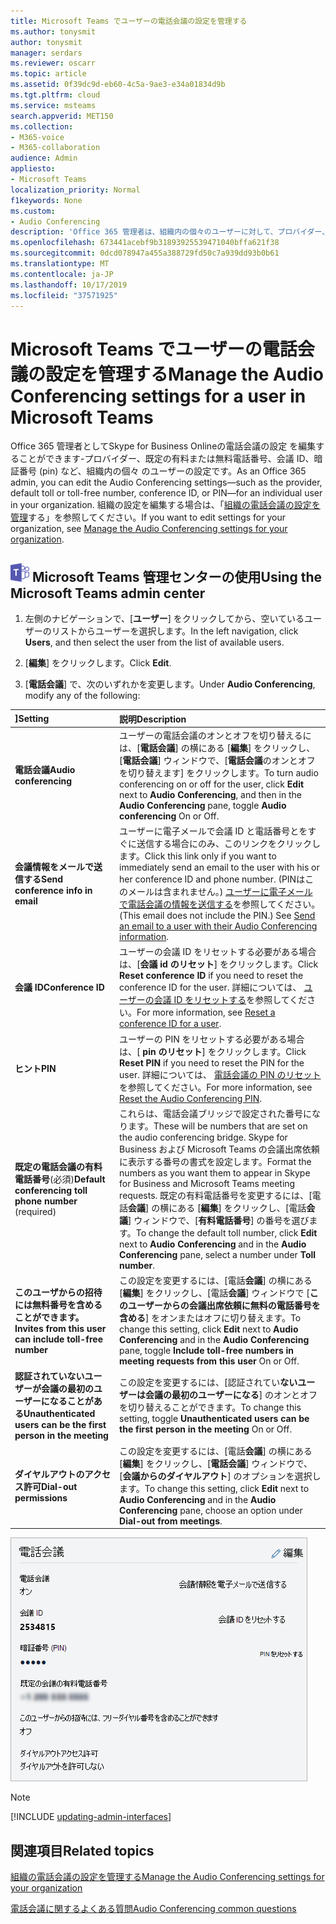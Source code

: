 ```yaml
---
title: Microsoft Teams でユーザーの電話会議の設定を管理する
ms.author: tonysmit
author: tonysmit
manager: serdars
ms.reviewer: oscarr
ms.topic: article
ms.assetid: 0f39dc9d-eb60-4c5a-9ae3-e34a01834d9b
ms.tgt.pltfrm: cloud
ms.service: msteams
search.appverid: MET150
ms.collection:
- M365-voice
- M365-collaboration
audience: Admin
appliesto:
- Microsoft Teams
localization_priority: Normal
f1keywords: None
ms.custom:
- Audio Conferencing
description: 'Office 365 管理者は、組織内の個々のユーザーに対して、プロバイダー、既定の有料電話番号、フリーダイヤル番号、会議 ID、PIN などの Microsoft Teams の音声会議の設定を編集できます。 '
ms.openlocfilehash: 673441acebf9b31893925539471040bffa621f38
ms.sourcegitcommit: 0dcd078947a455a388729fd50c7a939dd93b0b61
ms.translationtype: MT
ms.contentlocale: ja-JP
ms.lasthandoff: 10/17/2019
ms.locfileid: "37571925"
---
```

# <a name="manage-the-audio-conferencing-settings-for-a-user-in-microsoft-teams"></a><span data-ttu-id="c4c48-103">Microsoft Teams でユーザーの電話会議の設定を管理する</span><span class="sxs-lookup"><span data-stu-id="c4c48-103">Manage the Audio Conferencing settings for a user in Microsoft Teams</span></span>

<span data-ttu-id="c4c48-104">Office 365 管理者としてSkype for Business Onlineの電話会議の設定 を編集することができます-プロバイダー、既定の有料または無料電話番号、会議 ID、暗証番号 (pin) など、組織内の個々 のユーザーの設定です。</span><span class="sxs-lookup"><span data-stu-id="c4c48-104">As an Office 365 admin, you can edit the Audio Conferencing settings—such as the provider, default toll or toll-free number, conference ID, or PIN—for an individual user in your organization.</span></span> <span data-ttu-id="c4c48-105">組織の設定を編集する場合は、「[組織の電話会議の設定を管理](manage-the-audio-conferencing-settings-for-my-organization-in-teams.md)する」を参照してください。</span><span class="sxs-lookup"><span data-stu-id="c4c48-105">If you want to edit settings for your organization, see [Manage the Audio Conferencing settings for your organization](manage-the-audio-conferencing-settings-for-my-organization-in-teams.md).</span></span>

## <a name="an-icon-showing-the-microsoft-teams-logomediateams-logo-30x30png-using-the-microsoft-teams-admin-center"></a>![Microsoft Teams ロゴを示すアイコン](media/teams-logo-30x30.png) <span data-ttu-id="c4c48-107">Microsoft Teams 管理センターの使用</span><span class="sxs-lookup"><span data-stu-id="c4c48-107">Using the Microsoft Teams admin center</span></span>

1. <span data-ttu-id="c4c48-108">左側のナビゲーションで、[**ユーザー**] をクリックしてから、空いているユーザーのリストからユーザーを選択します。</span><span class="sxs-lookup"><span data-stu-id="c4c48-108">In the left navigation, click **Users**, and then select the user from the list of available users.</span></span>

2. <span data-ttu-id="c4c48-109">[**編集**] をクリックします。</span><span class="sxs-lookup"><span data-stu-id="c4c48-109">Click **Edit**.</span></span>

3. <span data-ttu-id="c4c48-110">[**電話会議**] で、次のいずれかを変更します。</span><span class="sxs-lookup"><span data-stu-id="c4c48-110">Under **Audio Conferencing**, modify any of the following:</span></span>

|<span data-ttu-id="c4c48-111">**]**</span><span class="sxs-lookup"><span data-stu-id="c4c48-111">**Setting**</span></span>|<span data-ttu-id="c4c48-112">**説明**</span><span class="sxs-lookup"><span data-stu-id="c4c48-112">**Description**</span></span>|
|:-----|:-----|
|<span data-ttu-id="c4c48-113">**電話会議**</span><span class="sxs-lookup"><span data-stu-id="c4c48-113">**Audio conferencing**</span></span>|<span data-ttu-id="c4c48-114">ユーザーの電話会議のオンとオフを切り替えるには、[**電話会議**] の横にある [**編集**] をクリックし、[**電話会議**] ウィンドウで、[**電話会議**のオンとオフを切り替えます] をクリックします。</span><span class="sxs-lookup"><span data-stu-id="c4c48-114">To turn audio conferencing on or off for the user, click **Edit** next to **Audio Conferencing**, and then in the **Audio Conferencing** pane, toggle **Audio conferencing** On or Off.</span></span>|
|<span data-ttu-id="c4c48-115">**会議情報をメールで送信する**</span><span class="sxs-lookup"><span data-stu-id="c4c48-115">**Send conference info in email**</span></span>  |<span data-ttu-id="c4c48-116">ユーザーに電子メールで会議 ID と電話番号とをすぐに送信する場合にのみ、このリンクをクリックします。</span><span class="sxs-lookup"><span data-stu-id="c4c48-116">Click this link only if you want to immediately send an email to the user with his or her conference ID and phone number.</span></span> <span data-ttu-id="c4c48-117">(PINはこのメールは含まれません。) [ユーザーに電子メールで電話会議の情報を送信する](send-an-email-to-a-user-with-their-dial-in-information-in-teams.md)を参照してください。</span><span class="sxs-lookup"><span data-stu-id="c4c48-117">(This email does not include the PIN.) See [Send an email to a user with their Audio Conferencing information](send-an-email-to-a-user-with-their-dial-in-information-in-teams.md).</span></span>  |
|<span data-ttu-id="c4c48-118">**会議 ID**</span><span class="sxs-lookup"><span data-stu-id="c4c48-118">**Conference ID**</span></span>  |<span data-ttu-id="c4c48-119">ユーザーの会議 ID をリセットする必要がある場合は、[**会議 id のリセット**] をクリックします。</span><span class="sxs-lookup"><span data-stu-id="c4c48-119">Click **Reset conference ID** if you need to reset the conference ID for the user.</span></span> <span data-ttu-id="c4c48-120">詳細については、 [ユーザーの会議 ID をリセットする](reset-a-conference-id-for-a-user-in-teams.md)を参照してください。</span><span class="sxs-lookup"><span data-stu-id="c4c48-120">For more information, see [Reset a conference ID for a user](reset-a-conference-id-for-a-user-in-teams.md).</span></span>  |
|<span data-ttu-id="c4c48-121">**ヒント**</span><span class="sxs-lookup"><span data-stu-id="c4c48-121">**PIN**</span></span> |<span data-ttu-id="c4c48-122">ユーザーの PIN をリセットする必要がある場合は、[ **pin のリセット**] をクリックします。</span><span class="sxs-lookup"><span data-stu-id="c4c48-122">Click **Reset PIN** if you need to reset the PIN for the user.</span></span> <span data-ttu-id="c4c48-123">詳細については、 [電話会議の PIN のリセット](reset-the-audio-conferencing-pin-in-teams.md)を参照してください。</span><span class="sxs-lookup"><span data-stu-id="c4c48-123">For more information, see [Reset the Audio Conferencing PIN](reset-the-audio-conferencing-pin-in-teams.md).</span></span> |
|<span data-ttu-id="c4c48-124">**既定の電話会議の有料電話番号**(必須)</span><span class="sxs-lookup"><span data-stu-id="c4c48-124">**Default conferencing toll phone number** (required)</span></span> |<span data-ttu-id="c4c48-125">これらは、電話会議ブリッジで設定された番号になります。</span><span class="sxs-lookup"><span data-stu-id="c4c48-125">These will be numbers that are set on the audio conferencing bridge.</span></span> <span data-ttu-id="c4c48-126">Skype for Business および Microsoft Teams の会議出席依頼に表示する番号の書式を設定します。</span><span class="sxs-lookup"><span data-stu-id="c4c48-126">Format the numbers as you want them to appear in Skype for Business and Microsoft Teams meeting requests.</span></span> <span data-ttu-id="c4c48-127">既定の有料電話番号を変更するには、[電話**会議**] の横にある [**編集**] をクリックし、[電話**会議**] ウィンドウで、[**有料電話番号**] の番号を選びます。</span><span class="sxs-lookup"><span data-stu-id="c4c48-127">To change the default toll number, click **Edit** next to **Audio Conferencing** and in the **Audio Conferencing** pane, select a number under **Toll number**.</span></span> |
|<span data-ttu-id="c4c48-128">**このユーザからの招待には無料番号を含めることができます。**</span><span class="sxs-lookup"><span data-stu-id="c4c48-128">**Invites from this user can include toll-free number**</span></span>|<span data-ttu-id="c4c48-129">この設定を変更するには、[電話**会議**] の横にある [**編集**] をクリックし、[電話**会議**] ウィンドウで [**このユーザーからの会議出席依頼に無料の電話番号を含める**] をオンまたはオフに切り替えます。</span><span class="sxs-lookup"><span data-stu-id="c4c48-129">To change this setting, click **Edit** next to **Audio Conferencing** and in the **Audio Conferencing** pane, toggle **Include toll-free numbers in meeting requests from this user** On or Off.</span></span> |
|<span data-ttu-id="c4c48-130">**認証されていないユーザーが会議の最初のユーザーになることがある**</span><span class="sxs-lookup"><span data-stu-id="c4c48-130">**Unauthenticated users can be the first person in the meeting**</span></span>|<span data-ttu-id="c4c48-131">この設定を変更するには、[認証されてい**ないユーザーは会議の最初のユーザーになる**] のオンとオフを切り替えることができます。</span><span class="sxs-lookup"><span data-stu-id="c4c48-131">To change this setting, toggle **Unauthenticated users can be the first person in the meeting** On or Off.</span></span>
|<span data-ttu-id="c4c48-132">**ダイヤルアウトのアクセス許可**</span><span class="sxs-lookup"><span data-stu-id="c4c48-132">**Dial-out permissions**</span></span>|<span data-ttu-id="c4c48-133">この設定を変更するには、[電話**会議**] の横にある [**編集**] をクリックし、[**電話会議**] ウィンドウで、[**会議からのダイヤルアウト**] のオプションを選択します。</span><span class="sxs-lookup"><span data-stu-id="c4c48-133">To change this setting, click **Edit** next to **Audio Conferencing** and in the **Audio Conferencing** pane, choose an option under **Dial-out from meetings**.</span></span>|

![ユーザーの電話会議の設定を表示する](media/teams-manage-audio-conferencing-settings-for-a-user-image1.png)
 

> [!Note]
> [!INCLUDE [updating-admin-interfaces](includes/updating-admin-interfaces.md)]

## <a name="related-topics"></a><span data-ttu-id="c4c48-135">関連項目</span><span class="sxs-lookup"><span data-stu-id="c4c48-135">Related topics</span></span>

[<span data-ttu-id="c4c48-136">組織の電話会議の設定を管理する</span><span class="sxs-lookup"><span data-stu-id="c4c48-136">Manage the Audio Conferencing settings for your organization</span></span>](manage-the-audio-conferencing-settings-for-my-organization-in-teams.md)

[<span data-ttu-id="c4c48-137">電話会議に関するよくある質問</span><span class="sxs-lookup"><span data-stu-id="c4c48-137">Audio Conferencing common questions</span></span>](audio-conferencing-common-questions.md)
